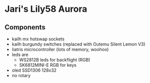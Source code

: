 # Jari's Lily58 Aurora

## Components
- kailh mx hotswap sockets
- kailh burgundy switches (replaced with Outemu Silent Lemon V3)
- liatris microcontroller (lots of memory, woohoo)
- leds are
    - WS2812B leds for backflight (RGB)
    - SK6812MINI-E RGB for keys
- oled SSD1306 128x32
- no rotary

